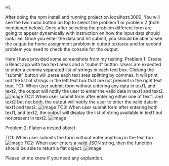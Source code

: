 Hi, 

After doing the npm install and running project on localhost:3000, You will see the two radio button on top to select the problem 1 or problem 2 (both mentioned below). Once after selecting the problem different form are going to appear dynamically with instruction on how the input data should look like. Once you enter the data and hit submit, you should be able to see the output for home assignment problem in output textarea and for second problem you need to check the console for the output. 

Here I have provided some screenshots from my testing:
Problem 1: Create a React app with two text areas and a "submit" button. Users are expected to enter a comma separated list of strings in each text box. Clicking the "submit" button will parse each text area splitting by commas. It will print out the list of strings in the left text box that are not present in the right text box.
TC1: When user submit form without entering any data in text1, and text2, the output will notify the user to enter the valid data in text1 and text2. 
![image](https://user-images.githubusercontent.com/17215848/117244274-c13d7800-ae06-11eb-908a-8604d72ccc0d.png)
TC2: When user submit form after entering either one of text1, and text2 but not both, the output will notify the user to enter the valid data in text1 and text2. 
![image](https://user-images.githubusercontent.com/17215848/117244459-095c9a80-ae07-11eb-8af6-2bdd94f050b4.png)
TC3: When user submit form after entering both text1, and text2, the output will display the list of string available in text1 but not present in text2.
![image](https://user-images.githubusercontent.com/17215848/117244668-76703000-ae07-11eb-99ce-a01dde5b7929.png)

Problem 2: Flaten a nested object

TC1: When user submits the form without enter anything in the text box.
![image](https://user-images.githubusercontent.com/17215848/117245039-1fb72600-ae08-11eb-9eea-e3ea6c28f893.png)
TC2: When user enters a valid JSON string, then the function should be able to return a flat object.
![image](https://user-images.githubusercontent.com/17215848/117245183-69077580-ae08-11eb-985d-0a1f9bae8d93.png)

Please let me know if you need any explantion.
